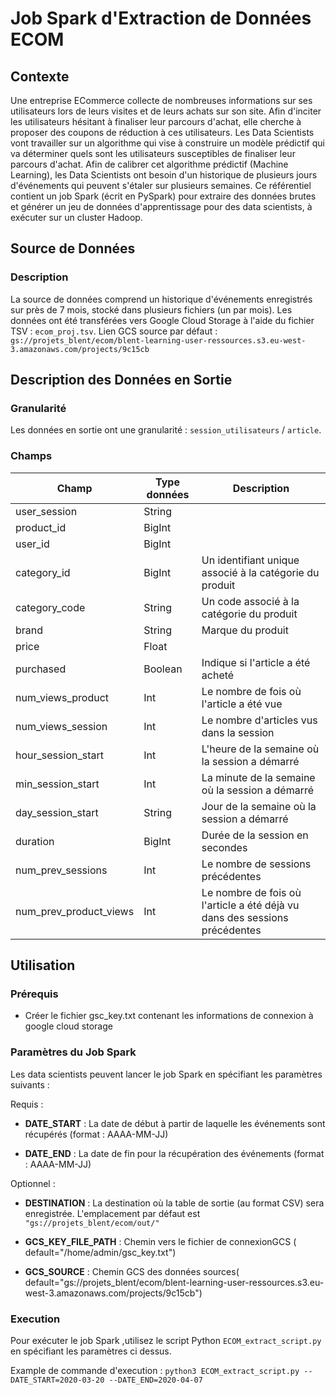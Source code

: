 # Job Spark d'Extraction de Données ECOM

## Contexte
Une entreprise ECommerce collecte de nombreuses informations sur ses utilisateurs lors de leurs visites et de leurs achats sur son site.
Afin d'inciter les utilisateurs hésitant à finaliser leur parcours d'achat, elle cherche à proposer des coupons de réduction à ces utilisateurs.
Les Data Scientists vont travailler sur un algorithme qui vise à construire un modèle prédictif qui va déterminer quels sont les utilisateurs susceptibles de finaliser leur parcours d'achat.
Afin de calibrer cet algorithme prédictif (Machine Learning), les Data Scientists ont besoin d'un historique de plusieurs jours d'événements qui peuvent s'étaler sur plusieurs semaines.
Ce référentiel contient un job Spark (écrit en PySpark) pour extraire des données brutes et générer un jeu de données d'apprentissage pour des data scientists, à exécuter sur un cluster Hadoop. 

## Source de Données

### Description

La source de données comprend un historique d'événements enregistrés sur près de 7 mois, stocké dans plusieurs fichiers (un par mois). 
Les données ont été transférées vers Google Cloud Storage à l'aide du fichier TSV : `ecom_proj.tsv`.
Lien GCS source par défaut : `gs://projets_blent/ecom/blent-learning-user-ressources.s3.eu-west-3.amazonaws.com/projects/9c15cb`

## Description des Données en Sortie

### Granularité

Les données en sortie ont une granularité : `session_utilisateurs` / `article`.

### Champs

| Champ                | Type données | Description                                           |
|----------------------|--------------|-------------------------------------------------------|
| user_session         | String       |                                                       |
| product_id           | BigInt       |                                                       |
| user_id              | BigInt       |                                                       |
| category_id          | BigInt       | Un identifiant unique associé à la catégorie du produit |
| category_code        | String       | Un code associé à la catégorie du produit              |
| brand                | String       | Marque du produit                                      |
| price                | Float        |                                                       |
| purchased           | Boolean      | Indique si l'article a été acheté                      |
| num_views_product    | Int          | Le nombre de fois où l'article a été vue               |
| num_views_session    | Int          | Le nombre d'articles vus dans la session              |
| hour_session_start   | Int          | L'heure de la semaine où la session a démarré         |
| min_session_start    | Int          | La minute de la semaine où la session a démarré       |
| day_session_start    | String       | Jour de la semaine où la session a démarré             |
| duration             | BigInt        | Durée de la session en secondes                                   |
| num_prev_sessions    | Int          | Le nombre de sessions précédentes                      |
| num_prev_product_views| Int          | Le nombre de fois où l'article a été déjà vu dans des sessions précédentes |


## Utilisation

### Prérequis
- Créer le fichier gsc_key.txt contenant les informations de connexion à google cloud storage


### Paramètres du Job Spark

Les data scientists peuvent lancer le job Spark en spécifiant les paramètres suivants :

Requis :
- **DATE_START** : La date de début à partir de laquelle les événements sont récupérés (format : AAAA-MM-JJ)

- **DATE_END** : La date de fin pour la récupération des événements (format : AAAA-MM-JJ)

Optionnel :
- **DESTINATION** : La destination où la table de sortie (au format CSV) sera enregistrée. L'emplacement par défaut est `"gs://projets_blent/ecom/out/"`

- **GCS_KEY_FILE_PATH** : Chemin vers le fichier de connexionGCS ( default="/home/admin/gsc_key.txt")

- **GCS_SOURCE** : Chemin GCS des données sources( default="gs://projets_blent/ecom/blent-learning-user-ressources.s3.eu-west-3.amazonaws.com/projects/9c15cb")

### Execution
Pour exécuter le job Spark ,utilisez le script Python `ECOM_extract_script.py` en spécifiant les paramètres ci dessus. 

Example de commande d'execution :
`python3 ECOM_extract_script.py --DATE_START=2020-03-20 --DATE_END=2020-04-07`
